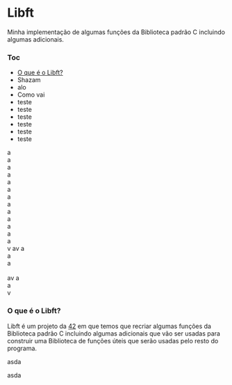 # Libft
Minha implementação de algumas funções da Biblioteca padrão C incluindo algumas adicionais.

### Toc
* [O que é o Libft?](#o-que---o-libft-)
* Shazam
* alo
* Como vai
* teste
* teste
* teste
* teste
* teste 
* teste

a<br>
a<br>
a<br>
a<br>
a<br>
a<br>
a<br>
a<br>
a<br>
a<br>
a<br>
a<br>
a<br>v
av
a<br>
a<br>
a<br>
<br>
av
a<br>
a<br>
v
### O que é o Libft?
Libft é um projeto da [42](https://www.42sp.org.br "42sp") em que temos que recriar algumas funções da Biblioteca padrão C incluindo algumas adicionais que vão ser usadas para construir uma Biblioteca de funções úteis que serão usadas pelo resto do programa.






































asda




































asda
